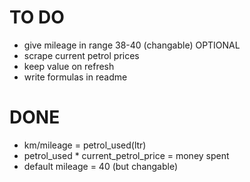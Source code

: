 # TO DO

* give mileage in range 38-40 (changable) OPTIONAL
* scrape current petrol prices
* keep value on refresh
* write formulas in readme

# DONE

* km/mileage = petrol_used(ltr)
* petrol_used * current_petrol_price = money spent
* default mileage = 40 (but changable)